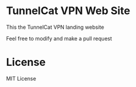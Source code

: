 # TunnelCat VPN Web Site
This the TunnelCat VPN landing website

Feel free to modify and make a pull request 

# License
MIT License
